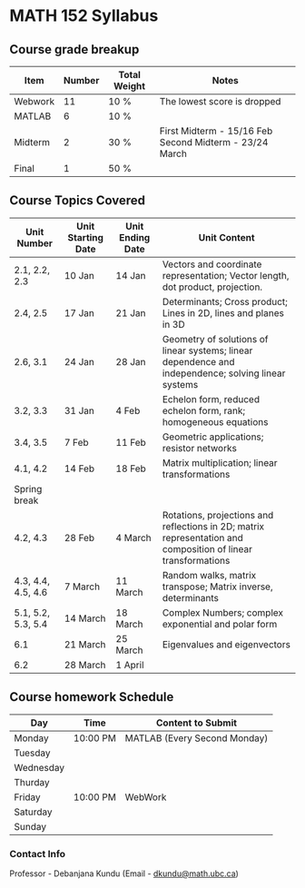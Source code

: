 # MATH 152 Syllabus

## Course grade breakup


| Item    | Number | Total Weight | Notes                                                     |
| ------- | ------ | ------------ | --------------------------------------------------------- |
| Webwork | 11     | 10 %         | The lowest score is dropped                               |
| MATLAB  | 6      | 10 %         |                                                           |
| Midterm | 2      | 30 %         | First Midterm - 15/16 Feb    Second Midterm - 23/24 March |
| Final   | 1      | 50 %         |                                                           |


## Course Topics Covered
| Unit Number        | Unit Starting Date | Unit Ending Date | Unit Content                                                                                                  |
| ------------------ | ------------------ | ---------------- | ------------------------------------------------------------------------------------------------------------- |
| 2.1, 2.2, 2.3      | 10 Jan             | 14 Jan           | Vectors and coordinate representation; Vector length, dot product, projection.                                |
| 2.4, 2.5           | 17 Jan             | 21 Jan           | Determinants; Cross product; Lines in 2D, lines and planes in 3D                                              |
| 2.6, 3.1           | 24 Jan             | 28 Jan           | Geometry of solutions of linear systems; linear dependence and independence; solving linear systems           |
| 3.2, 3.3           | 31 Jan             | 4 Feb            | Echelon form, reduced echelon form, rank; homogeneous equations                                               |
| 3.4, 3.5           | 7 Feb              | 11 Feb           | Geometric applications; resistor networks                                                                     |
| 4.1, 4.2           | 14 Feb             | 18 Feb           | Matrix multiplication; linear transformations                                                                 |
| Spring break       |                    |                  |                                                                                                               |
| 4.2, 4.3           | 28 Feb             | 4 March          | Rotations, projections and reflections in 2D; matrix representation and composition of linear transformations |
| 4.3, 4.4, 4.5, 4.6 | 7 March            | 11 March         | Random walks, matrix transpose; Matrix inverse, determinants                                                  |
| 5.1, 5.2, 5.3, 5.4 | 14 March           | 18 March         | Complex Numbers; complex exponential and polar form                                                           |
| 6.1                | 21 March           | 25 March         | Eigenvalues and eigenvectors                                                                                  |
| 6.2                | 28 March           | 1 April          |                                                                                                               |


## Course homework Schedule

| Day       | Time     | Content to Submit            |
| --------- | -------- | ---------------------------- |
| Monday    | 10:00 PM | MATLAB (Every Second Monday) |
| Tuesday   |          |                              |
| Wednesday |          |                              |
| Thurday   |          |                              |
| Friday    | 10:00 PM | WebWork                      |
| Saturday  |          |                              |
| Sunday    |          |                              |



### Contact Info

Professor - Debanjana Kundu (Email - dkundu@math.ubc.ca)

